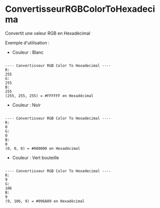 # ConvertisseurRGBColorToHexadecima
Convertit une valeur RGB en Hexadécimal

Exemple d'utilisation : 
- Couleur : Blanc
<pre><code>
---- Convertisseur RGB Color To Hexadecimal ---- 
R:
255
G:
255
B:
255
(255, 255, 255) = #FFFFFF en Hexadécimal
</pre></code>

- Couleur : Noir
<pre><code>
---- Convertisseur RGB Color To Hexadecimal ---- 
R:
0
G:
0
B:
0
(0, 0, 0) = #000000 en Hexadécimal
</pre></code>

- Couleur : Vert bouteille
<pre><code>
---- Convertisseur RGB Color To Hexadecimal ---- 
R:
9
G:
106
B:
9
(9, 106, 9) = #096A09 en Hexadécimal
</pre></code>
